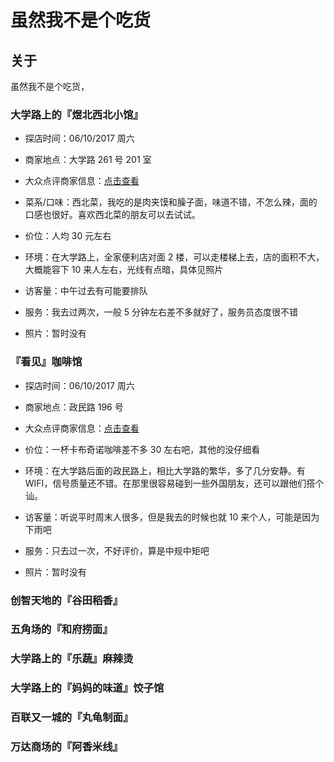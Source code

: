
# 虽然我不是个吃货

## 关于
虽然我不是个吃货，

### 大学路上的『煜北西北小馆』
- 探店时间：06/10/2017 周六
- 商家地点：大学路 261 号 201 室
- 大众点评商家信息：[点击查看](https://m.dianping.com/tuan/deal/6458890)

- 菜系/口味：西北菜，我吃的是肉夹馍和臊子面，味道不错，不怎么辣，面的口感也很好。喜欢西北菜的朋友可以去试试。
- 价位：人均 30 元左右
- 环境：在大学路上，全家便利店对面 2 楼，可以走楼梯上去，店的面积不大，大概能容下 10 来人左右，光线有点暗，具体见照片
- 访客量：中午过去有可能要排队
- 服务：我去过两次，一般 5 分钟左右差不多就好了，服务员态度很不错

- 照片：暂时没有



### 『看见』咖啡馆
- 探店时间：06/10/2017 周六
- 商家地点：政民路 196 号
- 大众点评商家信息：[点击查看](https://m.dianping.com/tuan/deal/23039636)

- 价位：一杯卡布奇诺咖啡差不多 30 左右吧，其他的没仔细看
- 环境：在大学路后面的政民路上，相比大学路的繁华，多了几分安静。有 WIFI，信号质量还不错。在那里很容易碰到一些外国朋友，还可以跟他们搭个讪。
- 访客量：听说平时周末人很多，但是我去的时候也就 10 来个人，可能是因为下雨吧
- 服务：只去过一次，不好评价，算是中规中矩吧

- 照片：暂时没有


### 创智天地的『谷田稻香』


### 五角场的『和府捞面』

### 大学路上的『乐蔬』麻辣烫

### 大学路上的『妈妈的味道』饺子馆

### 百联又一城的『丸龟制面』

### 万达商场的『阿香米线』
